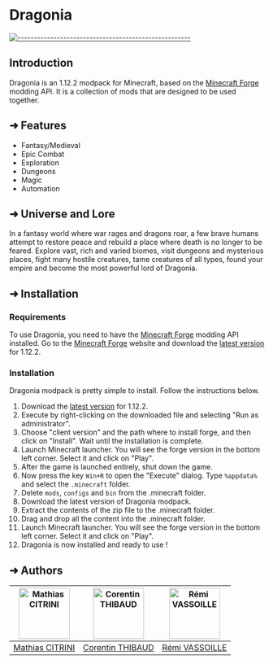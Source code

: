 # Dragonia
[![-----------------------------------------------------](https://raw.githubusercontent.com/andreasbm/readme/master/assets/lines/water.png)](#introduction)

## Introduction
Dragonia is an 1.12.2 modpack for Minecraft, based on the [Minecraft Forge](https://minecraftforge.net/) modding API. It is a collection of mods that are designed to be used together. 

## ➜ Features
- Fantasy/Medieval
- Epic Combat
- Exploration
- Dungeons
- Magic
- Automation

## ➜ Universe and Lore

In a fantasy world where war rages and dragons roar, a few brave humans attempt to restore peace and rebuild a place where death is no longer to be feared. 
Explore vast, rich and varied biomes, visit dungeons and mysterious places, fight many hostile creatures, tame creatures of all types, found your empire and become the most powerful lord of Dragonia.

## ➜ Installation

### Requirements

To use Dragonia, you need to have the [Minecraft Forge](https://minecraftforge.net/) modding API installed. Go to the [Minecraft Forge](https://minecraftforge.net/) website and download the [latest version](https://files.minecraftforge.net/net/minecraftforge/forge/index_1.12.2.html) for 1.12.2.

### Installation
Dragonia modpack is pretty simple to install. Follow the instructions below.

1. Download the [latest version](https://files.minecraftforge.net/net/minecraftforge/forge/index_1.12.2.html) for 1.12.2.
2. Execute by right-clicking on the downloaded file and selecting "Run as administrator". 
3. Choose "client version" and the path where to install forge, and then click on "Install". Wait until the installation is complete.
4. Launch Minecraft launcher. You will see the forge version in the bottom left corner. Select it and click on "Play".
5. After the game is launched entirely, shut down the game.
6. Now press the key `Win+R` to open the "Execute" dialog. Type `%appdata%` and select the `.minecraft` folder.
7. Delete `mods`, `configs` and `bin` from the .minecraft folder.
8. Download the latest version of Dragonia modpack.
9. Extract the contents of the zip file to the .minecraft folder.
10. Drag and drop all the content into the .minecraft folder.
11. Launch Minecraft launcher. You will see the forge version in the bottom left corner. Select it and click on "Play".
12. Dragonia is now installed and ready to use !

## ➜ Authors

| [<img alt="Mathias CITRINI" src="https://avatars.githubusercontent.com/u/29785323?v=4" width="100">](https://github.com/DevilMortar) | [<img alt="Corentin THIBAUD" src="https://avatars.githubusercontent.com/u/74668473?v=4" width="100">](https://github.com/corentinthibaud) | [<img alt="Rémi VASSOILLE" src="https://avatars.githubusercontent.com/u/78744690?v=4" width="100">](https://github.com/Remi-Vassoille) |
:------------------------------------------------------------------------------------------------------------------------------------:|:---------------------------------------------------------------------------------------------------------------------------------:|:-----------------------------------------------------------------------------------------------------------------------------------------:|
|[Mathias CITRINI](https://github.com/DevilMortar)                                                 |[Corentin THIBAUD](https://github.com/corentinthibaud)                                            |[Rémi VASSOILLE](https://github.com/Remi-Vassoille)|   







